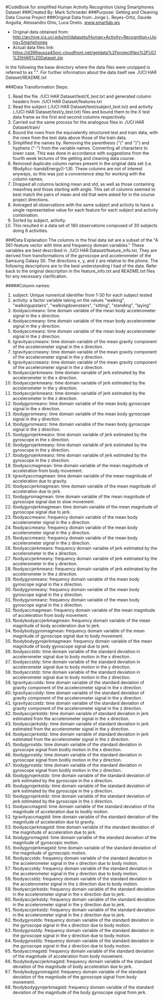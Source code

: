 #CodeBook for simplified Human Activity Recognition Using Smartphones Dataset
###Created By: Mark Schroeder
###Purpose: Getting and Cleaning Data Course Project
###Original Data from: Jorge L. Reyes-Ortiz, Davide Anguita, Alessandro Ghio, Luca Oneto. www.smartlab.ws

* Original data obtained from: http://archive.ics.uci.edu/ml/datasets/Human+Activity+Recognition+Using+Smartphones
* Actual data files link: https://d396qusza40orc.cloudfront.net/getdata%2Fprojectfiles%2FUCI%20HAR%20Dataset.zip

In the following the base directory where the data files were unzipped is referred to as ".".  For further information about the data itself see ./UCI HAR Dataset/README.txt

###Data Transformation Steps:
1.  Read the file ./UCI HAR Dataset/test/X_test.txt and generated column headers from ./UCI HAR Dataset/features.txt
2.  Read the subject (./UCI HAR Dataset/test/subject_test.txt) and activity (./UCI HAR Dataset/test/y_test.txt) files
    and bound them to the X test data frame as the first and second columns respectively.
3.  Carried out the same process for the analogous files in ./UCI HAR Dataset/train/
4.  Bound the rows from the equivalently structured test and train data, with the rows from the test data above those
    of the train data.
5.  Simplified the names by: Removing the parenthesis ("(" and ")") and hyphens ("-") from the variable names.
    Converting all characters to lower case. This was done in accordance with suggestions from the fourth week lectures
    of the getting and cleaning data course.
6.  Removed duplicate column names present in the original data set (i.e. fBodyAcc-bandsEnergy()-1,8).  These columns 
    are not of interest anyways, so this was just a convenience step for working with the column names.
7.  Dropped all columns lacking mean and std, as well as those containing meanfreq and those starting with angle.
    This set of columns seemed to best match the pairs of mean and std that were asked for in the course project 
    directions.
8.  Averaged all observations with the same subject and activity to have a single representative value for each feature
    for each subject and activity combination.
9.  Sorted by subject, activity.
10. This resulted in a data set of 180 observations composed of 30 subjects doing 6 activities.

###Data Explanation
The columns in the final data set are a subset of the "A 561-feature vector with time and frequency domain variables."  These variables are best described in ./UCI HAR Dataset/feature_info.txt.  They are derived from transformations of the gyroscope and accelerometer of the Samsung Galaxy SII.  The directions x, y, and z are relative to the phone.  The following descriptions are to the best understanding I had of the data.  Refer back to the original description in the feature_info.txt and README.txt files for any necessary clarification.

#####Column names:
1.  subject: Unique numerical identifier from 1-30 for each subject tested
2.  activity: a factor variable taking on the values "walking", "walkingupstairs", "walkingdownstairs", "sitting",
                  "standing", "laying"
3.  tbodyaccmeanx: time domain variable of the mean body accelerometer signal in the x direction.
4.  tbodyaccmeany: time domain variable of the mean body accelerometer signal in the y direction.
5.  tbodyaccmeanz: time domain variable of the mean body accelerometer signal in the z direction.
6.  tgravityaccmeanx: time domain variable of the mean gravity component of the accelerometer signal in the x direction.
7.  tgravityaccmeany: time domain variable of the mean gravity component of the accelerometer signal in the y direction.
8.  tgravityaccmeanz: time domain variable of the mean gravity component of the accelerometer signal in the z direction.
9.  tbodyaccjerkmeanx: time domain variable of jerk estimated by the accelerometer in the x direction.
10. tbodyaccjerkmeany: time domain variable of jerk estimated by the accelerometer in the y direction.
11. tbodyaccjerkmeanz: time domain variable of jerk estimated by the accelerometer in the z direction.
12. tbodygyromeanx: time domain variable of the mean body gyroscope signal in the x direction.
13. tbodygyromeany: time domain variable of the mean body gyroscope signal in the y direction.
14. tbodygyromeanz: time domain variable of the mean body gyroscope signal in the z direction.
15. tbodygyrojerkmeanx: time domain variable of jerk estimated by the gyroscope in the x direction.
16. tbodygyrojerkmeany: time domain variable of jerk estimated by the gyroscope in the y direction.
17. tbodygyrojerkmeanz: time domain variable of jerk estimated by the gyroscope in the z direction.
18. tbodyaccmagmean: time domain variable of the mean magnitude of acceleration from body movement.
19. tgravityaccmagmean: time domain variable of the mean magnitude of acceleration due to gravity.
20. tbodyaccjerkmagmean: time domain variable of the mean magnitude of acceleration due to jerk.
21. tbodygyromagmean: time domain variable of the mean magnitude of gyroscope signal due to slow movement.
22. tbodygyrojerkmagmean: time domain variable of the mean magnitude of gyroscope signal due to jerk.
23. fbodyaccmeanx: frequency domain variable of the mean body accelerometer signal in the x direction.
24. fbodyaccmeany: frequency domain variable of the mean body accelerometer signal in the y direction.
25. fbodyaccmeanz: frequency domain variable of the mean body accelerometer signal in the z direction.
26. fbodyaccjerkmeanx: frequency domain variable of jerk estimated by the accelerometer in the x direction.
27. fbodyaccjerkmeany: frequency domain variable of jerk estimated by the accelerometer in the y direction.
28. fbodyaccjerkmeanz: frequency domain variable of jerk estimated by the accelerometer in the z direction.
29. fbodygyromeanx: frequency domain variable of the mean body gyroscope signal in the x direction.
30. fbodygyromeany: frequency domain variable of the mean body gyroscope signal in the y direction.
31. fbodygyromeanz: frequency domain variable of the mean body gyroscope signal in the z direction.
32. fbodyaccmagmean: frequency domain variable of the mean magnitude of acceleration from body movement.
33. fbodybodyaccjerkmagmean: frequency domain variable of the mean magnitude of body acceleration due to jerk.
34. fbodybodygyromagmean: frequency domain variable of the mean magnitude of gyroscope signal due to body movement.
35. fbodybodygyrojerkmagmean: frequency domain variable of the mean magnitude of body gyroscope signal due to jerk.
36. tbodyaccstdx: time domain variable of the standard deviation in accelerometer signal due to body motion in the x direction.
37. tbodyaccstdy: time domain variable of the standard deviation in accelerometer signal due to body motion in the y direction.
38. tbodyaccstdz: time domain variable of the standard deviation in accelerometer signal due to body motion in the z direction.
39. tgravityaccstdx: time domain variable of the standard deviation of gravity component of the accelerometer signal in the x direction.
40. tgravityaccstdy: time domain variable of the standard deviation of gravity component of the accelerometer signal in the y direction.
41. tgravityaccstdz: time domain variable of the standard deviation of gravity component of the accelerometer signal in the z direction.
42. tbodyaccjerkstdx: time domain variable of standard deviation in jerk estimated from the accelerometer signal in the x direction.
43. tbodyaccjerkstdy: time domain variable of standard deviation in jerk estimated from the accelerometer signal in the y direction.
44. tbodyaccjerkstdz: time domain variable of standard deviation in jerk estimated from the accelerometer signal in the z direction.
45. tbodygyrostdx: time domain variable of the standard deviation in gyroscope signal from bodily motion in the x direction.
46. tbodygyrostdy: time domain variable of the standard deviation in gyroscope signal from bodily motion in the y direction.
47. tbodygyrostdz: time domain variable of the standard deviation in gyroscope signal from bodily motion in the z direction.
48. tbodygyrojerkstdx: time domain variable of the standard deviation of jerk estimated by the gyroscope in the x direction.
49. tbodygyrojerkstdy: time domain variable of the standard deviation of jerk estimated by the gyroscope in the y direction.
50. tbodygyrojerkstdz: time domain variable of the standard deviation of jerk estimated by the gyroscope in the z direction.
51. tbodyaccmagstd: time domain variable of the standard deviation of the magnitude of acceleration due to bodily motion.
52. tgravityaccmagstd: time domain variable of the standard deviation of the magnitude of acceleration due to gravity.
53. tbodyaccjerkmagstd: time domain variable of the standard deviation of the magnitude of acceleration due to jerk.
54. tbodygyromagstd: time domain variable of the standard deviation of the magnitude of gyroscopic motion.
55. tbodygyrojerkmagstd: time domain variable of the standard deviation of the magnitude of gyroscopic motion.
56. fbodyaccstdx: frequency domain variable of the standard deviation in the accelerometer signal in the x direction due to body motion.
57. fbodyaccstdy: frequency domain variable of the standard deviation in the accelerometer signal in the y direction due to body motion.
58. fbodyaccstdz: frequency domain variable of the standard deviation in the accelerometer signal in the z direction due to body motion.
59. fbodyaccjerkstdx: frequency domain variable of the standard deviation in the accelerometer signal in the x direction due to jerk.
60. fbodyaccjerkstdy: frequency domain variable of the standard deviation in the accelerometer signal in the y direction due to jerk.
61. fbodyaccjerkstdz: frequency domain variable of the standard deviation in the accelerometer signal in the z direction due to jerk.
62. fbodygyrostdx: frequency domain variable of the standard deviation in the gyroscope signal in the x direction due to body motion.
63. fbodygyrostdy: frequency domain variable of the standard deviation in the gyroscope signal in the y direction due to body motion.
64. fbodygyrostdz: frequency domain variable of the standard deviation in the gyroscope signal in the z direction due to body motion.
65. fbodyaccmagstd: frequency domain variable of the standard deviation of the magnitude of acceleration from body movement.
66. fbodybodyaccjerkmagstd: frequency domain variable of the standard deviation of the magnitude of body acceleration due to jerk.
67. fbodybodygyromagstd: frequency domain variable of the standard deviation of the magnitude of the gyroscope signal from body movement.
68. fbodybodygyrojerkmagstd: frequency domain variable of the standard deviation of the magnitude of the body gyroscope signal from jerk.
